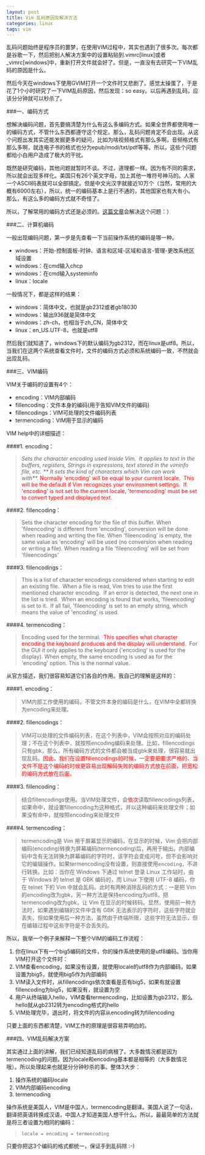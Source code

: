 ```yaml
---
layout: post
title: Vim 乱码原因及解决方法
categories: linux
tags: vim
---
```


乱码问题始终是程序员的噩梦，在使用VIM过程中，其实也遇到了很多次。每次都是谷歌一下，然后把别人解决方案中的设置粘贴到.vimrc[linux]或者_vimrc[windows]中，重新打开文件就会好了。但是，一直没有去研究一下VIM乱码的原因是什么。

然后今天在windows下使用GVIM打开一个文件时又悲剧了。感觉太操蛋了，于是花了1个小时研究了一下VIM乱码原因，然后发现：so easy。以后再遇到乱码，应该分分钟就可以秒杀了。

###一、编码方式

想解决编码问题，首先要搞清楚为什么有这么多编码方式。如果全世界都使用唯一的编码方式，不管什么东西都遵守这个规定。那么，乱码问题肯定不会出现。从这个问题出发其实还能发掘更多的疑问，比如为啥视频格式有那么多啊，音频格式有那么多啊，就连电子书的格式也分为epub/modi/txt/pdf等等。所以，这些个问题都给小白用户造成了极大的干扰。

既然是研究编码，其他问题就暂时不谈。不过，道理都一样。因为有不同的需求，所以就会出现多样化。美国只有26个英文字母，加上其他一堆符号神马的。人家一个ASCII码表就可以全部搞定。但是中文光汉字就接近10万个（当然，常用的大概有6000左右），所以，统一的编码基本上是行不通的，其他国家也有大有小。那么，有这么多的编码方式就不奇怪了。

所以，了解常用的编码方式还是必须的。[这篇文章](../encoding-introduction)会解决这个问题：）

###二、计算机编码

一般出现编码问题，第一步是先查看一下当前操作系统的编码是哪一种。

*   windows：开始-控制面板-时钟、语言和区域-区域和语言-管理-更改系统区域设置
*   windows：在cmd输入chcp
*   windows：在cmd输入systeminfo
*   linux：locale

一般情况下，都是这样的结果：

*   windows：简体中文，也就是gb2312或者gb18030
*   windows：输出936就是简体中文
*   windows：zh-ch，也相当于zh_CN，简体中文
*   linux：en_US.UTF-8，也就是utf8

然后我们就知道了，windows下的默认编码为gb2312，而在linux是utf8。所以，当我们在这两个系统查看文件时，文件的编码方式必须和系统编码一致，不然就会出现乱码。

###三、VIM编码

VIM关于编码的设置有4个：

*   encoding：VIM内部编码
*   fillencoding：文件本身的编码(用于告知VIM文件的编码)
*   fillencodings：VIM可处理的文件编码列表
*   termencoding：VIM用于显示的编码

VIM help中的详细描述：

####1. encoding：

> _Sets the character encoding used inside Vim.  It applies to text in the buffers, registers, Strings in expressions, text stored in the viminfo file, etc. ** It sets the kind of characters which Vim can work with**._ <span style="color: #ff0000;">Normally 'encoding' will be equal to your current locale.  This will be the default if Vim recognizes your environment settings.  If 'encoding' is not set to the current locale, 'termencoding' must be set to convert typed and displayed text.

####2. fillencoding：

> Sets the character encoding for the file of this buffer. When 'fileencoding' is different from 'encoding', conversion will be done when reading and writing the file. When 'fileencoding' is empty, the same value as 'encoding' will be used (no conversion when reading or writing a file). When reading a file 'fileencoding' will be set from 'fileencodings'

####3. fillencodings：

> This is a list of character encodings considered when starting to edit an existing file.  When a file is read, Vim tries to use the first mentioned character encoding.  If an error is detected, the next one in the list is tried.  When an encoding is found that works, 'fileencoding' is set to it.  If all fail, 'fileencoding' is set to an empty string, which means the value of 'encoding' is used.

####4. termencoding：

> Encoding used for the terminal.  <span style="color: #ff0000;">This specifies what character encoding the keyboard produces and the display will understand</span>.  For the GUI it only applies to the keyboard ('encoding' is used for the display). When empty, the same encoding is used as for the 'encoding' option. This is the normal value.

从官方描述，我们很容易知道它们各自的作用。我自己的理解是这样的：

####1. encoding：

> VIM内部工作使用的编码，不管文件本身的编码是什么，在VIM中全都转换为encoding来处理。

####2. fillencodings：

> VIM可以处理的文件编码列表，在这个列表中，VIM会按照对应的编码处理；不在这个列表中，就按照encoding编码来处理。比如，fillencodings只有gbk，那么，所有编码方式的文件都会被当成gbk来处理，很容易就出现乱码。<span style="color: #ff0000;">因此，我们在设置fillencodings的时候，一定要把要求严格的、当文件不是这个编码的时候更容易出现解码失败的编码方式放在前面，把宽松的编码方式放在后面。</span>

####3. fillencoding：

> 结合fillencodings使用。当VIM处理文件，会<span style="color: #ff0000;">依次</span>读取fillencodings列表，如果命中，就设置fillencoding为这种格式，并以这种编码来处理文件；如果没有命中，就按照encoding来处理文件

####4. termencoding：

> termencoding是 Vim 用于屏幕显示的编码，在显示的时候，Vim 会把内部编码(encoding)转换为屏幕编码(termencoding)后，再用于输出。内部编码中含有无法转换为屏幕编码的字符时，该字符会变成问号，但不会影响对它的编辑操作。如果termencoding没有设置，则直接使用<span style="font-family: Monaco, Consolas, 'Andale Mono', 'DejaVu Sans Mono', monospace; font-size: small;"><span style="line-height: 19px;">encoding，</span></span>不进行转换。比如：当你在 Windows 下通过 telnet 登录 Linux 工作站时，由于 Windows 的 telnet 是 GBK 编码的，而 Linux 下使用 UTF-8 编码，你在 telnet 下的 Vim 中就会乱码。此时有两种消除乱码的方式：一是把 Vim 的encoding改为gbk，另一种方法是保持encoding为utf8，把termencoding改为gbk，让 Vim 在显示的时候转码。显然，使用前一种方法时，如果遇到编辑的文件中含有 GBK 无法表示的字符时，这些字符就会丢失。但如果使用后一种方法，虽然由于终端所限，这些字符无法显示，但在编辑过程中这些字符是不会丢失的。

所以，我举一个例子来解释一下整个VIM的编码工作流程：

1.  你在linux下有一个big5编码的文件，你的操作系统使用的是utf8编码。当你用VIM打开这个文件时：
2.  VIM查看encoding，如果没有设置，就使用locale的utf8作为内部编码，如果设置为big5，就使用big5作为内部编码
3.  VIM读入文件时，从fillencodings依次查看是否有big5，如果有就设置fillencoding为big5，如果没有，就设置为空
4.  用户从终端输入hello，VIM查看termencoding，比如设置为gb2312，那么hello就从gb2312转为encoding格式的hello
5.  VIM处理完毕，退出时，将文件的内容从encoding转为fillencoding

只要上面的东西都清楚，VIM工作的原理是很容易弄明白的。

###四、VIM乱码解决方案

其实通过上面的讲解，我们已经知道乱码的病根了。大多数情况都是因为termencoding的问题。因为locale和encoding基本都是相等的（大多数情况哦）。所以处理起来也就是分分钟秒杀的事。整体3大步：

1.  操作系统的编码locale
2.  VIM内部编码encoding
3.  termencoding

操作系统是美国人，VIM是中国人，termencoding是翻译。美国人说了一句话，翻译把英语转换成汉语，中国人才知道美国人想干什么。所以，最最简单的方法就是将三者设置为相同的编码：

> `locale = encoding = termencoding`

只要你把这3个编码的格式都统一，保证手到乱码除 :-)
